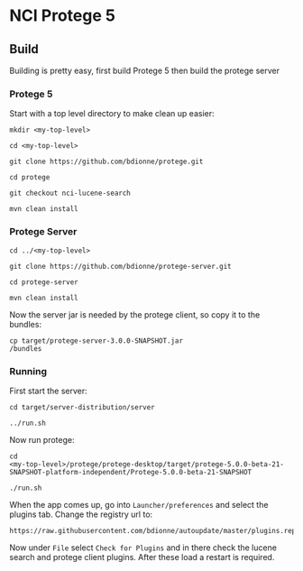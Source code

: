 # NCI Protege 5

## Build

Building is pretty easy, first build Protege 5 then build the protege
server

### Protege 5

Start with a top level directory to make clean up easier:

````
mkdir <my-top-level>

cd <my-top-level>

git clone https://github.com/bdionne/protege.git

cd protege

git checkout nci-lucene-search

mvn clean install

````

### Protege Server

````
cd ../<my-top-level>

git clone https://github.com/bdionne/protege-server.git

cd protege-server

mvn clean install
````

Now the server jar is needed by the protege client, so copy it to the
bundles:

````
cp target/protege-server-3.0.0-SNAPSHOT.jar
/bundles

````

### Running

First start the server:

````
cd target/server-distribution/server

../run.sh
````

Now run protege:
````
cd
<my-top-level>/protege/protege-desktop/target/protege-5.0.0-beta-21-SNAPSHOT-platform-independent/Protege-5.0.0-beta-21-SNAPSHOT

./run.sh
````

When the app comes up, go into `Launcher/preferences` and select the
plugins tab. Change the registry url to:

````
https://raw.githubusercontent.com/bdionne/autoupdate/master/plugins.repository
````
Now under `File` select `Check for Plugins` and in there check the
lucene search and protege client plugins. After these load a restart
is required.
